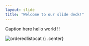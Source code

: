 ```yaml
---
layout: slide
title: "Welcome to our slide deck!"
---
```


Caption here hello world !!

![orderedlistocat](https://octodex.github.com/images/orderedlistocat.png)
{: .center}
